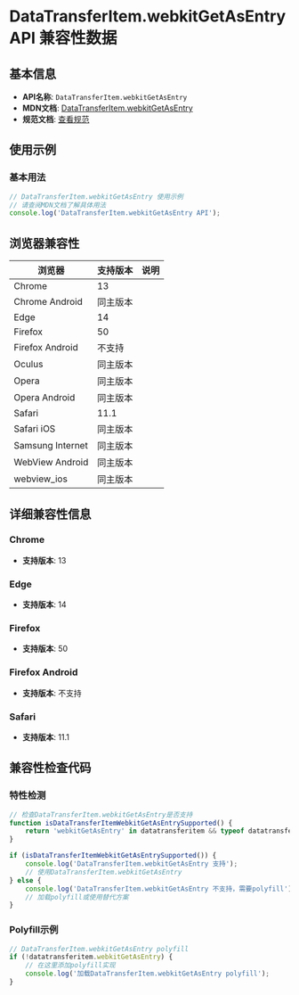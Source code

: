 # DataTransferItem.webkitGetAsEntry API 兼容性数据

## 基本信息

- **API名称**: `DataTransferItem.webkitGetAsEntry`
- **MDN文档**: [DataTransferItem.webkitGetAsEntry](https://developer.mozilla.org/docs/Web/API/DataTransferItem/webkitGetAsEntry)
- **规范文档**: [查看规范](https://wicg.github.io/entries-api/#dom-datatransferitem-webkitgetasentry)

## 使用示例

### 基本用法

```javascript
// DataTransferItem.webkitGetAsEntry 使用示例
// 请查阅MDN文档了解具体用法
console.log('DataTransferItem.webkitGetAsEntry API');
```

## 浏览器兼容性

| 浏览器 | 支持版本 | 说明 |
|--------|----------|------|
| Chrome | 13 |  |
| Chrome Android | 同主版本 |  |
| Edge | 14 |  |
| Firefox | 50 |  |
| Firefox Android | 不支持 |  |
| Oculus | 同主版本 |  |
| Opera | 同主版本 |  |
| Opera Android | 同主版本 |  |
| Safari | 11.1 |  |
| Safari iOS | 同主版本 |  |
| Samsung Internet | 同主版本 |  |
| WebView Android | 同主版本 |  |
| webview_ios | 同主版本 |  |

## 详细兼容性信息

### Chrome

- **支持版本**: 13

### Edge

- **支持版本**: 14

### Firefox

- **支持版本**: 50

### Firefox Android

- **支持版本**: 不支持

### Safari

- **支持版本**: 11.1

## 兼容性检查代码

### 特性检测

```javascript
// 检查DataTransferItem.webkitGetAsEntry是否支持
function isDataTransferItemWebkitGetAsEntrySupported() {
    return 'webkitGetAsEntry' in datatransferitem && typeof datatransferitem.webkitGetAsEntry === 'function';
}

if (isDataTransferItemWebkitGetAsEntrySupported()) {
    console.log('DataTransferItem.webkitGetAsEntry 支持');
    // 使用DataTransferItem.webkitGetAsEntry
} else {
    console.log('DataTransferItem.webkitGetAsEntry 不支持，需要polyfill');
    // 加载polyfill或使用替代方案
}
```

### Polyfill示例

```javascript
// DataTransferItem.webkitGetAsEntry polyfill
if (!datatransferitem.webkitGetAsEntry) {
    // 在这里添加polyfill实现
    console.log('加载DataTransferItem.webkitGetAsEntry polyfill');
}
```

